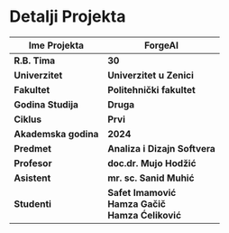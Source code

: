# Detalji Projekta

| **Ime Projekta**     | **ForgeAI**                                                    |
|----------------------|----------------------------------------------------------------|
| **R.B. Tima**        | **30**                                                         |
| **Univerzitet**      | **Univerzitet u Zenici**                                       |
| **Fakultet**         | **Politehnički fakultet**                                      |
| **Godina Studija**   | **Druga**                                                      |
| **Ciklus**           | **Prvi**                                                       |
| **Akademska godina** | **2024**                                                       |
| **Predmet**          | **Analiza i Dizajn Softvera**                                  |
| **Profesor**         | **doc.dr. Mujo Hodžić**                                        |
| **Asistent**         | **mr. sc. Sanid Muhić**                                        |
| **Studenti**         | **Safet Imamović**<br/>**Hamza Gačič**<br/>**Hamza Ćeliković** |